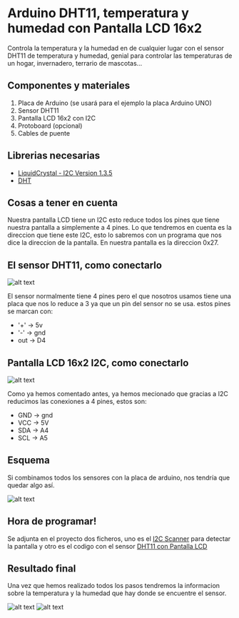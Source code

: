# Arduino DHT11, temperatura y humedad con Pantalla LCD 16x2
Controla la temperatura y la humedad en de cualquier lugar con el sensor DHT11 de temperatura y humedad, genial para controlar las temperaturas de un hogar, invernadero, terrario de mascotas...

## Componentes y materiales 
1. Placa de Arduino (se usará para el ejemplo la placa Arduino UNO)
2. Sensor DHT11
3. Pantalla LCD 16x2 con I2C
4. Protoboard (opcional)
5. Cables de puente

## Librerias necesarias
* [LiquidCrystal - I2C Version 1.3.5](https://github.com/fdebrabander/Arduino-LiquidCrystal-I2C-library)
* [DHT](https://github.com/adafruit/DHT-sensor-library)

## Cosas a tener en cuenta
Nuestra pantalla LCD tiene un I2C esto reduce todos los pines que tiene nuestra pantalla a simplemente a 4 pines.
Lo que tendremos en cuenta es la direccion que tiene este I2C, esto lo sabremos con un programa que nos dice la direccion de la pantalla. En nuestra pantalla es la direccion 0x27.

## El sensor DHT11, como conectarlo
![alt text](https://www.inventelectronics.com/wp-content/uploads/2017/03/dht11-01.jpg)

El sensor normalmente tiene 4 pines pero el que nosotros usamos tiene una placa que nos lo reduce a 3 ya que un pin del sensor no se usa. estos pines se marcan con:
* '+' -> 5v
* '-' -> gnd
* out -> D4

## Pantalla LCD 16x2 I2C, como conectarlo
![alt text](https://http2.mlstatic.com/display-lcd-16x2-azul-modulo-i2c-incluido-arduino-pic-1602-D_NQ_NP_743251-MCO26219557133_102017-F.jpg)

Como ya hemos comentado antes, ya hemos mecionado que gracias a I2C reducimos las conexiones a 4 pines, estos son:
* GND -> gnd
* VCC -> 5V
* SDA -> A4
* SCL -> A5

## Esquema
Si combinamos todos los sensores con la placa de arduino, nos tendría que quedar algo así.

![alt text](https://raw.githubusercontent.com/FerminOrtega/DTH11Arduino/master/EsquemaCircuito.png)


## Hora de programar!
Se adjunta en el proyecto dos ficheros, uno es el [I2C Scanner](https://github.com/FerminOrtega/DTH11Arduino/blob/master/i2c_scanner.ino) para detectar la pantalla y otro es el codigo con el sensor [DHT11 con Pantalla LCD](https://github.com/FerminOrtega/DTH11Arduino/blob/master/DHT11_LCD.ino)

## Resultado final
Una vez que hemos realizado todos los pasos tendremos la informacion sobre la temperatura y la humedad que hay donde se encuentre el sensor.

![alt text](https://raw.githubusercontent.com/FerminOrtega/DTH11Arduino/master/IMG_0511.png)
![alt text](https://raw.githubusercontent.com/FerminOrtega/DTH11Arduino/master/IMG_0514.png)

